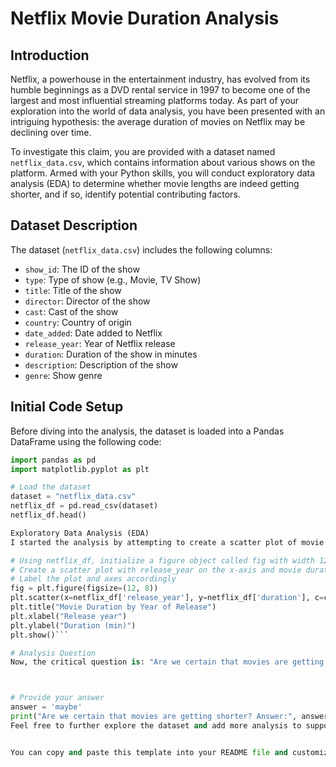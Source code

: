 # Netflix Movie Duration Analysis

## Introduction
Netflix, a powerhouse in the entertainment industry, has evolved from its humble beginnings as a DVD rental service in 1997 to become one of the largest and most influential streaming platforms today. As part of your exploration into the world of data analysis, you have been presented with an intriguing hypothesis: the average duration of movies on Netflix may be declining over time.

To investigate this claim, you are provided with a dataset named `netflix_data.csv`, which contains information about various shows on the platform. Armed with your Python skills, you will conduct exploratory data analysis (EDA) to determine whether movie lengths are indeed getting shorter, and if so, identify potential contributing factors.

## Dataset Description

The dataset (`netflix_data.csv`) includes the following columns:

- `show_id`: The ID of the show
- `type`: Type of show (e.g., Movie, TV Show)
- `title`: Title of the show
- `director`: Director of the show
- `cast`: Cast of the show
- `country`: Country of origin
- `date_added`: Date added to Netflix
- `release_year`: Year of Netflix release
- `duration`: Duration of the show in minutes
- `description`: Description of the show
- `genre`: Show genre

## Initial Code Setup
Before diving into the analysis, the dataset is loaded into a Pandas DataFrame using the following code:

```python
import pandas as pd
import matplotlib.pyplot as plt

# Load the dataset
dataset = "netflix_data.csv"
netflix_df = pd.read_csv(dataset)
netflix_df.head()

Exploratory Data Analysis (EDA)
I started the analysis by attempting to create a scatter plot of movie duration by release year. The code snippet provided is a part of this effort. Make sure to execute this code to visualize the data.

# Using netflix_df, initialize a figure object called fig with width 12 and height 8
# Create a scatter plot with release_year on the x-axis and movie duration on the y-axis
# Label the plot and axes accordingly
fig = plt.figure(figsize=(12, 8))
plt.scatter(x=netflix_df['release_year'], y=netflix_df['duration'], c=colors)
plt.title("Movie Duration by Year of Release")
plt.xlabel("Release year")
plt.ylabel("Duration (min)")
plt.show()```

# Analysis Question
Now, the critical question is: "Are we certain that movies are getting shorter?" Evaluate the data and provide your answer as a string assigned to the variable answer. Possible answers are "yes," "no," or "maybe."



# Provide your answer
answer = 'maybe'
print("Are we certain that movies are getting shorter? Answer:", answer)
Feel free to further explore the dataset and add more analysis to support your conclusion. Happy coding!


You can copy and paste this template into your README file and customize it as needed.






